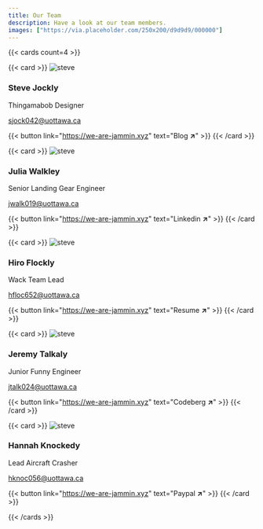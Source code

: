 ```yaml
---
title: Our Team
description: Have a look at our team members.
images: ["https://via.placeholder.com/250x200/d9d9d9/000000"]
---
```


{{< cards count=4 >}}

{{< card >}}
![steve](/img/team/steve.jpg "Steve")
### Steve Jockly
Thingamabob Designer

sjock042@uottawa.ca

{{< button link="https://we-are-jammin.xyz" text="Blog **↗**" >}}
{{< /card >}}

{{< card >}}
![steve](/img/team/julia.jpg "Julia")
### Julia Walkley
Senior Landing Gear Engineer

jwalk019@uottawa.ca


{{< button link="https://we-are-jammin.xyz" text="Linkedin **↗**" >}}
{{< /card >}}

{{< card >}}
![steve](/img/team/hiro.jpg "Hiro")
### Hiro Flockly
Wack Team Lead

hfloc652@uottawa.ca

{{< button link="https://we-are-jammin.xyz" text="Resume **↗**" >}}
{{< /card >}}

{{< card >}}
![steve](/img/team/jeremy.jpg "Jeremy")
### Jeremy Talkaly
Junior Funny Engineer

jtalk024@uottawa.ca

{{< button link="https://we-are-jammin.xyz" text="Codeberg **↗**" >}}
{{< /card >}}

{{< card >}}
![steve](/img/team/hannah.jpg "Steve")
### Hannah Knockedy
Lead Aircraft Crasher

hknoc056@uottawa.ca

{{< button link="https://we-are-jammin.xyz" text="Paypal **↗**" >}}
{{< /card >}}

{{< /cards >}}
